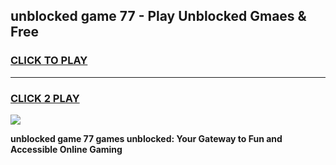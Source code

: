 
## unblocked game 77 - Play Unblocked Gmaes & Free
<h3>
<a href="https://news.freeplayer.one?title=unblocked_game_77&ref=23F">CLICK TO PLAY</a></h3>
<hr>

<h3>
<a href="https://news.freeplayer.one?title=unblocked_game_77&ref=23F">CLICK 2 PLAY</a>
  
</h3>

<a href="https://news.freeplayer.one?title=unblocked_game_77&ref=23F/"><img src="https://clearcache.store/games.png"></a>


**unblocked game 77 games unblocked: Your Gateway to Fun and Accessible Online Gaming**
